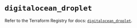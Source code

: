 # `digitalocean_droplet`

Refer to the Terraform Registry for docs: [`digitalocean_droplet`](https://registry.terraform.io/providers/digitalocean/digitalocean/2.46.1/docs/resources/droplet).
